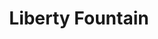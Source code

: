 ---
pid: ls184
title: Liberty Fountain
location_transcription: In front of Art Museum
coordinates: "[-75.180184330081, 39.965016956284]"
zipcode: '19072'
gen_neighborhood: 
neighborhood: Narberth
outside_phl: 'Narberth PA '
age: '53'
age_range: 50-59
instagram: 
image_file_name: ls_184.jpg
proposal_transcription: |-
  a 24 hr musical fountain choriagraphed to Phila favorite music
  -Rocky Theme
  -Phila Freedom
  -Rida gospel
  -national anthem etc
  with lights in fountain area
  outdoor fire pits
topic: History
topic_summary: 0, 0
type: Fountain,Song Sound
keywords_other: Fountain, Music
credit: Rob Duebles
image_labels: 
twitter: 
facebook: 
permalink: "/monuments/ls184/"
layout: item-page
---